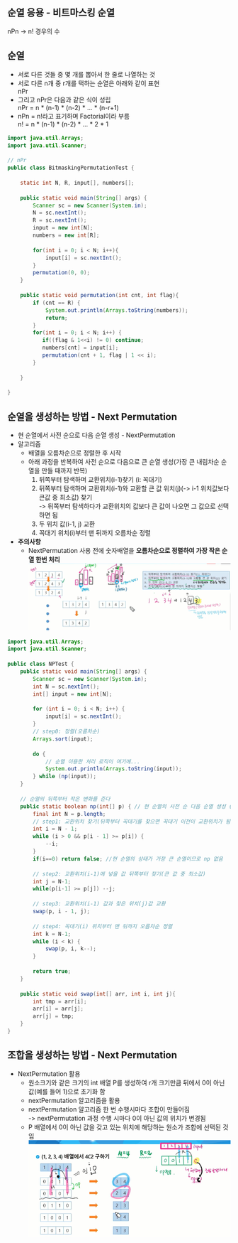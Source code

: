 ## 순열 응용 - 비트마스킹 순열
nPn -> n! 경우의 수

## 순열
- 서로 다른 것들 중 몇 개를 뽑아서 한 줄로 나열하는 것
- 서로 다른 n개 중 r개를 택하는 순열은 아래와 같이 표현  
    nPr
- 그리고 nPr은 다음과 같은 식이 성립  
    nPr = n * (n-1) * (n-2) * ... * (n-r+1)
- nPn = n!라고 표기하며 Factorial이라 부름  
    n! = n * (n-1) * (n-2) * ... * 2 * 1


```java
import java.util.Arrays;
import java.util.Scanner;

// nPr
public class BitmaskingPermutationTest {

    static int N, R, input[], numbers[];

    public static void main(String[] args) {
        Scanner sc = new Scanner(System.in);
        N = sc.nextInt();
        R = sc.nextInt();
        input = new int[N];
        numbers = new int[R];

        for(int i = 0; i < N; i++){
            input[i] = sc.nextInt();
        }
        permutation(0, 0);
    }

    public static void permutation(int cnt, int flag){
        if (cnt == R) {
            System.out.println(Arrays.toString(numbers));
            return;
        }
        for(int i = 0; i < N; i++) {
           if((flag & 1<<i) != 0) continue;
           numbers[cnt] = input[i];
           permutation(cnt + 1, flag | 1 << i);
        }

    }

}
```

## 순열을 생성하는 방법 - Next Permutation
- 현 순열에서 사전 순으로 다음 순열 생성 - NextPermutation
- 알고리즘
    - 배열을 오름차순으로 정렬한 후 시작
    - 아래 과정을 반복하여 사전 순으로 다음으로 큰 순열 생성(가장 큰 내림차순 순열을 만들 때까지 반복)
        1. 뒤쪽부터 탐색하며 교환위치(i-1)찾기 (i: 꼭대기)
        2. 뒤쪽부터 탐색하며 교환위치(i-1)와 교환할 큰 값 위치(j)(-> i-1 위치값보다 큰값 중 최소값) 찾기  
        -> 뒤쪽부터 탐색하다가 교환위치의 값보다 큰 값이 나오면 그 값으로 선택하면 됨
        3. 두 위치 값(i-1, j) 교환
        4. 꼭대기 위치(i)부터 맨 뒤까지 오름차순 정렬
- **주의사항**
    - NextPermutation 사용 전에 숫자배열을 **오름차순으로 정렬하여 가장 작은 순열 한번 처리**  
    ![alt text](순열-1.png)

```java
import java.util.Arrays;
import java.util.Scanner;

public class NPTest {
    public static void main(String[] args) {
        Scanner sc = new Scanner(System.in);
        int N = sc.nextInt();
        int[] input = new int[N];

        for (int i = 0; i < N; i++) {
            input[i] = sc.nextInt();
        }
        // step0: 정렬(오름차순)
        Arrays.sort(input);

        do {
            // 순열 이용한 처리 로직이 여기에...
            System.out.println(Arrays.toString(input));
        } while (np(input));
    }

    // 순열의 뒤쪽부터 작은 변화를 준다
    public static boolean np(int[] p) { // 현 순열의 사전 순 다음 순열 생성 (p: 현 순열)
        final int N = p.length;
        // step1: 교환위치 찾기(뒤쪽부터 꼭대기를 찾으면 꼭대기 이전이 교환위치가 됨)
        int i = N - 1;
        while (i > 0 && p[i - 1] >= p[i]) {
            --i;
        }
        if(i==0) return false; //현 순열의 상태가 가장 큰 순열이므로 np 없음

        // step2: 교환위치(i-1)에 넣을 값 뒤쪽부터 찾기(큰 값 중 최소값)
        int j = N-1;
        while(p[i-1] >= p[j]) --j;

        // step3: 교환위치(i-1) 값과 찾은 위치(j)값 교환
        swap(p, i - 1, j);

        // step4: 꼭대기(i) 위치부터 맨 뒤까지 오름차순 정렬
        int k = N-1;
        while (i < k) {
            swap(p, i, k--);
        }

        return true;
    }

    public static void swap(int[] arr, int i, int j){
        int tmp = arr[i];
        arr[i] = arr[j];
        arr[j] = tmp;
    }
}
```

## 조합을 생성하는 방법 - Next Permutation
- NextPermutation 활용
    - 원소크기와 같은 크기의 int 배열 P를 생성하여 r개 크기만큼 뒤에서 0이 아닌 값(예를 들어 1)으로 초기화 함
    - nextPermutation 알고리즘을 활용    
    - nextPermutation 알고리즘 한 번 수행시마다 조합이 만들어짐  
        -> nextPermutation 과정 수행 시마다 0이 아닌 값의 위치가 변경됨
    - P 배열에서 0이 아닌 값을 갖고 있는 위치에 해당하는 원소가 조합에 선택된 것임  
    ![alt text](순열-2.png)
